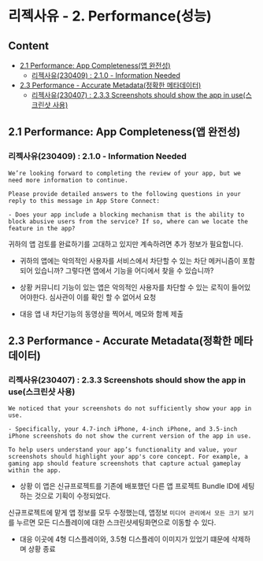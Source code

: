 # 리젝사유 - 2. Performance(성능)

## Content
- [2.1 Performance: App Completeness(앱 완전성)](#21-performance-app-completeness앱-완전성)
  - [리젝사유(230409) : 2.1.0 - Information Needed](#리젝사유230409--210---information-needed)
- [2.3 Performance - Accurate Metadata(정확한 메타데이터)](#23-performance---accurate-metadata정확한-메타데이터)
  - [리젝사유(230407) : 2.3.3 Screenshots should show the app in use(스크린샷 사용)](#리젝사유230407--233-screenshots-should-show-the-app-in-use스크린샷-사용)

## 2.1 Performance: App Completeness(앱 완전성)

### 리젝사유(230409) : 2.1.0 - Information Needed

```
We’re looking forward to completing the review of your app, but we need more information to continue.

Please provide detailed answers to the following questions in your reply to this message in App Store Connect:

- Does your app include a blocking mechanism that is the ability to block abusive users from the service? If so, where can we locate the feature in the app?
```
귀하의 앱 검토를 완료하기를 고대하고 있지만 계속하려면 추가 정보가 필요합니다. 
- 귀하의 앱에는 악의적인 사용자를 서비스에서 차단할 수 있는 차단 메커니즘이 포함되어 있습니까? 그렇다면 앱에서 기능을 어디에서 찾을 수 있습니까?

- 상황
커뮤니티 기능이 있는 앱은 악의적인 사용자를 차단할 수 있는 로직이 들어있어야한다. 심사관이 이를 확인 할 수 없어서 요청

- 대응
앱 내 차단기능의 동영상을 찍어서, 메모와 함께 제출

## 2.3 Performance - Accurate Metadata(정확한 메타데이터)

### 리젝사유(230407) : 2.3.3 Screenshots should show the app in use(스크린샷 사용)
```
We noticed that your screenshots do not sufficiently show your app in use. 

- Specifically, your 4.7-inch iPhone, 4-inch iPhone, and 3.5-inch iPhone screenshots do not show the current version of the app in use.

To help users understand your app’s functionality and value, your screenshots should highlight your app's core concept. For example, a gaming app should feature screenshots that capture actual gameplay within the app.
```
- 상황
이 앱은 신규프로젝트를 기존에 배포했던 다른 앱 프로젝트 Bundle ID에 세팅하는 것으로 기획이 수정되었다.

신규프로젝트에 맡게 앱 정보를 모두 수정했는데,  앱정보 `미디어 관리에서 모든 크기 보기`를 누르면 모든 디스플레이에 대한 스크린샷세팅화면으로 이동할 수 있다.  
- 대응
이곳에 4형 디스플레이와, 3.5형 디스플레이 이미지가 있었기 떄문에 삭제하며 상황 종료

